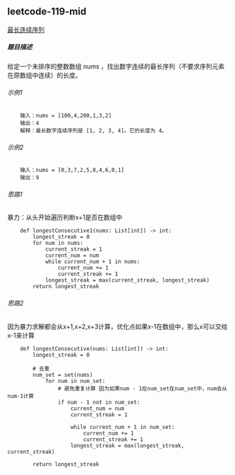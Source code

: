## leetcode-119-mid

[最长连续序列](https://leetcode.cn/problems/WhsWhI/description/)

##### 题目描述
给定一个未排序的整数数组 nums ，找出数字连续的最长序列（不要求序列元素在原数组中连续）的长度。

###### 示例1
```
    输入：nums = [100,4,200,1,3,2]
    输出：4
    解释：最长数字连续序列是 [1, 2, 3, 4]。它的长度为 4。
```

###### 示例2
```
    输入：nums = [0,3,7,2,5,8,4,6,0,1]
    输出：9
```

###### 思路1
暴力：从头开始遍历判断x+1是否在数组中

```
    def longestConsecutive1(nums: List[int]) -> int:
        longest_streak = 0
        for num in nums:
            current_streak = 1
            current_num = num
            while current_num + 1 in nums:
                current_num += 1
                current_streak += 1
            longest_streak = max(current_streak, longest_streak)
        return longest_streak
```

###### 思路2
因为暴力求解都会从x+1,x+2,x+3计算，优化点如果x-1在数组中，那么x可以交给x-1来计算

```
    def longestConsecutive(nums: List[int]) -> int:
        longest_streak = 0

        # 去重
        num_set = set(nums)
            for num in num_set:
                # 避免重复计算 因为如果num - 1在num_set在num_set中，num会从num-1计算
                if num - 1 not in num_set:
                    current_num = num
                    current_streak = 1

                    while current_num + 1 in num_set:
                        current_num += 1
                        current_streak += 1
                    longest_streak = max(longest_streak, current_streak)

        return longest_streak
```


